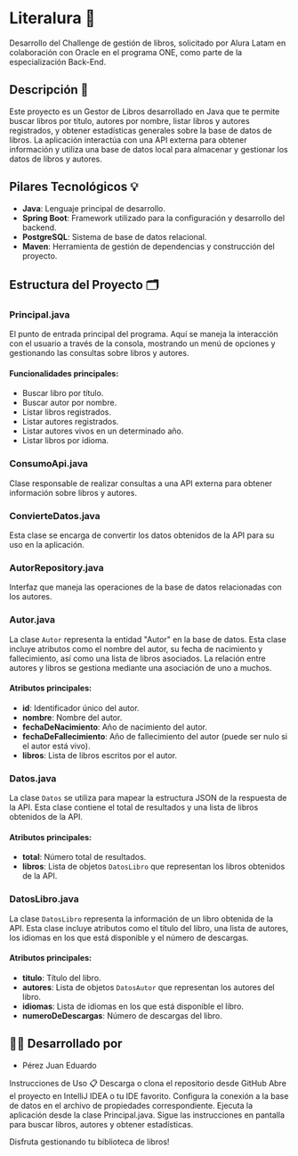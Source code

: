# Literalura 📝

Desarrollo del Challenge de gestión de libros, solicitado por Alura Latam en colaboración con Oracle en el programa ONE, como parte de la especialización Back-End.

## Descripción 📝

Este proyecto es un Gestor de Libros desarrollado en Java que te permite buscar libros por título, autores por nombre, listar libros y autores registrados, y obtener estadísticas generales sobre la base de datos de libros. La aplicación interactúa con una API externa para obtener información y utiliza una base de datos local para almacenar y gestionar los datos de libros y autores.

## Pilares Tecnológicos 💡

- **Java**: Lenguaje principal de desarrollo.
- **Spring Boot**: Framework utilizado para la configuración y desarrollo del backend.
- **PostgreSQL**: Sistema de base de datos relacional.
- **Maven**: Herramienta de gestión de dependencias y construcción del proyecto.

## Estructura del Proyecto 🗂️

### Principal.java

El punto de entrada principal del programa. Aquí se maneja la interacción con el usuario a través de la consola, mostrando un menú de opciones y gestionando las consultas sobre libros y autores.

#### Funcionalidades principales:

- Buscar libro por título.
- Buscar autor por nombre.
- Listar libros registrados.
- Listar autores registrados.
- Listar autores vivos en un determinado año.
- Listar libros por idioma.

### ConsumoApi.java

Clase responsable de realizar consultas a una API externa para obtener información sobre libros y autores.

### ConvierteDatos.java

Esta clase se encarga de convertir los datos obtenidos de la API para su uso en la aplicación.

### AutorRepository.java

Interfaz que maneja las operaciones de la base de datos relacionadas con los autores.

### Autor.java

La clase `Autor` representa la entidad "Autor" en la base de datos. Esta clase incluye atributos como el nombre del autor, su fecha de nacimiento y fallecimiento, así como una lista de libros asociados. La relación entre autores y libros se gestiona mediante una asociación de uno a muchos.

#### Atributos principales:
- **id**: Identificador único del autor.
- **nombre**: Nombre del autor.
- **fechaDeNacimiento**: Año de nacimiento del autor.
- **fechaDeFallecimiento**: Año de fallecimiento del autor (puede ser nulo si el autor está vivo).
- **libros**: Lista de libros escritos por el autor.

### Datos.java

La clase `Datos` se utiliza para mapear la estructura JSON de la respuesta de la API. Esta clase contiene el total de resultados y una lista de libros obtenidos de la API.

#### Atributos principales:
- **total**: Número total de resultados.
- **libros**: Lista de objetos `DatosLibro` que representan los libros obtenidos de la API.

### DatosLibro.java

La clase `DatosLibro` representa la información de un libro obtenida de la API. Esta clase incluye atributos como el título del libro, una lista de autores, los idiomas en los que está disponible y el número de descargas.

#### Atributos principales:
- **titulo**: Título del libro.
- **autores**: Lista de objetos `DatosAutor` que representan los autores del libro.
- **idiomas**: Lista de idiomas en los que está disponible el libro.
- **numeroDeDescargas**: Número de descargas del libro.


## 👨‍💻 Desarrollado por
- Pérez Juan Eduardo

Instrucciones de Uso 📋
Descarga o clona el repositorio desde GitHub
Abre el proyecto en IntelliJ IDEA o tu IDE favorito.
Configura la conexión a la base de datos en el archivo de propiedades correspondiente.
Ejecuta la aplicación desde la clase Principal.java.
Sigue las instrucciones en pantalla para buscar libros, autores y obtener estadísticas.

Disfruta gestionando tu biblioteca de libros!

